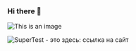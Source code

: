 ### Hi there 👋


![This is an image](https://myoctocat.com/assets/images/base-octocat.svg)
<picture>
  <source media="(prefers-color-scheme: dark)" srcset="https://ae19ae-qa-images.githubusercontent.com/">
 
</picture>
<picture>
 <source media="(prefers-color-scheme: dark)" srcset="YOUR-DARKMODE-IMAGE">
 <source media="(prefers-color-scheme: light)" srcset="YOUR-LIGHTMODE-IMAGE">
 <img alt="SuperTest - это здесь: ссылка на сайт" src="YOUR-DEFAULT-IMAGE">
</picture>
